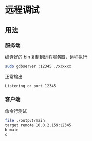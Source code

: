 # 远程调试

## 用法

### 服务端

编译好的 bin 复制到远程服务器，远程执行

```sh
sudo gdbserver :12345 ./xxxxxx
```

正常输出

```sh
Listening on port 12345
```

### 客户端

命令行测试

```sh
file ./output/main
target remote 10.0.2.159:12345
b main
c
```
